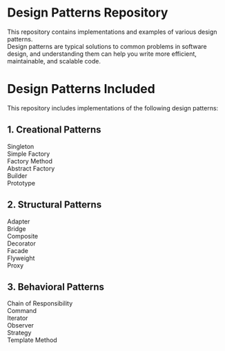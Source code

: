 # Design Patterns Repository
This repository contains implementations and examples of various design patterns. <br />
Design patterns are typical solutions to common problems in software design, and understanding them can help you write more efficient, maintainable, and scalable code.


# Design Patterns Included
This repository includes implementations of the following design patterns:

## 1. Creational Patterns

Singleton <br />
Simple Factory <br />
Factory Method <br />
Abstract Factory <br />
Builder <br />
Prototype <br />

## 2. Structural Patterns

Adapter <br />
Bridge <br />
Composite <br />
Decorator <br />
Facade <br />
Flyweight <br />
Proxy <br />

## 3. Behavioral Patterns

Chain of Responsibility <br />
Command <br />
Iterator <br />
Observer  <br />
Strategy <br />
Template Method <br />

